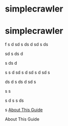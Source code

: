 # simplecrawler
# <span id="quick_start_guide">simplecrawler</span>
f
s
d
sd
s
ds
d
sd
s
ds


sd
s
ds
d

s
ds
d

s
s
d
sd
s
d
sd
s
d
sd
s

ds
d
s
ds
d
sd
s

s
s

s
d
s
s
ds

s
[About This Guide](#about_this_guide)
























































<span id="about_this_guide">About This Guide</span>
